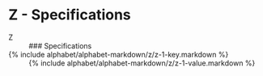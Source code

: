 <div data-role="collapsible" data-inset="false">
	<h1>Z - Specifications</h1>

<dl>

<dt class="alphabet-table-key-two">
<div markdown="1">
Z
</div>	
</dt>
<dd class="alphabet-table-value">
<div markdown="1">
### Specifications
</div>
</dd>

<dt>	
<div markdown="1">
{% include alphabet/alphabet-markdown/z/z-1-key.markdown %}
</div>
</dt>
<dd>
<div markdown="1">
{% include alphabet/alphabet-markdown/z/z-1-value.markdown %}
</div>
</dd>

</dl>

</div>